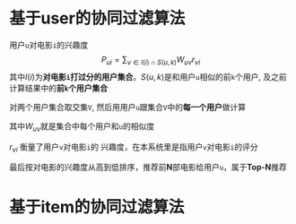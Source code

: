 # 基于user的协同过滤算法
用户`u`对电影`i`的兴趣度
$$P_{ui} = \sum_{v\in I(i) \cap S(u,k)}W_{uv}r_{vi}$$
其中$I(i)$为**对电影`i`打过分的用户集合**。$S(u,k)$是和用户`u`相似的前`k`个用户, 及之前计算结果中的**前`k`个用户集合**

对两个用户集合取交集`V`, 然后用用户`u`跟集合`V`中的**每一个用户**做计算

其中$W_{uv}$就是集合中每个用户和`u`的相似度

$r_{vi}$ 衡量了用户`v`对电影`i`的
兴趣度，在本系统里是指用户`v`对电影`i`的评分

最后按对电影的兴趣度从高到低排序，推荐前**N**部电影给用户`u`，属于**Top-N**推荐

# 基于item的协同过滤算法